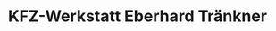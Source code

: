 ---
title: "KFZ-Werkstatt Eberhard Tränkner"
url: /mohorn/kfz-werkstatt-eberhard-traenkner/
shop: Autowerkstatt
---